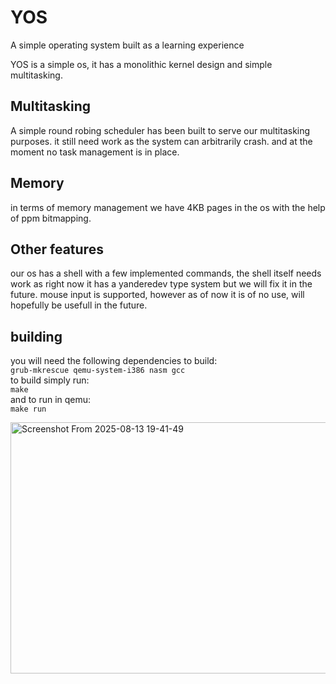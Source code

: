 # YOS
A simple operating system built as a learning experience

YOS is a simple os,
it has a monolithic kernel design and simple multitasking.

## Multitasking
A simple round robing scheduler has been built to serve our multitasking purposes.
it still need work as the system can arbitrarily crash. and at the moment no task management is in place.

## Memory
in terms of memory management we have 4KB pages in the os with the help of ppm bitmapping.

## Other features
our os has a shell with a few implemented commands, the shell itself needs work as right now it has a yanderedev type system but we will fix it in the future.
mouse input is supported, however as of now it is of no use, will hopefully be usefull in the future.
## building  
you will need the following dependencies to build:  
`grub-mkrescue qemu-system-i386 nasm gcc`  
to build simply run:  
`make`  
and to run in qemu:  
`make run`  

  
<img width="721" height="402" alt="Screenshot From 2025-08-13 19-41-49" src="https://github.com/user-attachments/assets/8fbf3dd6-7950-442f-a8ce-d94c8cd61f32" />
